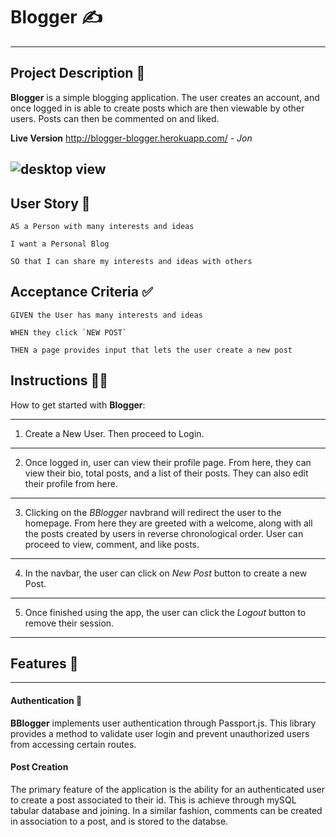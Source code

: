 # Blogger ✍
---

## Project Description 📜
**Blogger** is a simple blogging application. The user creates an account, and once logged in is able to create posts which are then viewable by other users. Posts can then be commented on and liked.

**Live Version** http://blogger-blogger.herokuapp.com/
*- Jon*

![desktop view](https://github.com/Jmacr0/react-social/raw/master/blogger.PNG "Logo Title Text 1")
---

## User Story 👤

```
AS a Person with many interests and ideas

I want a Personal Blog

SO that I can share my interests and ideas with others
```

## Acceptance Criteria ✅

```
GIVEN the User has many interests and ideas

WHEN they click `NEW POST`

THEN a page provides input that lets the user create a new post
```

## Instructions 👩‍🏫

How to get started with **Blogger**:

---
1. Create a New User. Then proceed to Login.
---
2. Once logged in, user can view their profile page. From here, they can view their bio, total posts, and a list of their posts. They can also edit their profile from here.
---
3. Clicking on the *BBlogger* navbrand will redirect the user to the homepage. From here they are greeted with a welcome, along with all the posts created by users in reverse chronological order. User can proceed to view, comment, and like posts.
---
4. In the navbar, the user can click on *New Post* button to create a new Post. 
---
5. Once finished using the app, the user can click the *Logout* button to remove their session.
---

## Features 🌠

---
#### Authentication 🔐

**BBlogger** implements user authentication through Passport.js. This library provides a method to validate user login and prevent unauthorized users from accessing certain routes.

#### Post Creation

The primary feature of the application is the ability for an authenticated user to create a post associated to their id. This is achieve through mySQL tabular database and joining. In a similar fashion, comments can be created in association to a post, and is stored to the databse.

